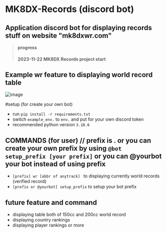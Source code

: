 # MK8DX-Records (discord bot)

Application discord bot for displaying records stuff on website "mk8dxwr.com"
---
>**progress**
>#### 2023-11-22 MK8DX Records project start

## Example wr feature to displaying world record table
![image](https://cdn.discordapp.com/attachments/1172493621732327495/1176825238420455444/image.png?ex=657046e9&is=655dd1e9&hm=5fd881919d4a21101a9fdab29aa7768b8ffc2b64af8e892d2f32a53084d7aafd&)

#setup (for create your own bot)
* run ```pip install -r requirements.txt```
* switch `example_env.` to `env.` and put for your own discord token
* recommended python version `3.10.6`

## COMMANDS (for user) // prefix is . or you can create your own prefix by using `@bot setup_prefix [your prefix]` or you can @yourbot your bot instead of using prefix
* `[prefix] wr [abbr of anytrack] ` to displaying currently world records (verified record)
* `[prefix or @yourbot] setup_prefix` to setup your bot prefix

## future feature and command
* displaying table both of 150cc and 200cc world record
* displaying country rankings
* displaying player rankings
or more
